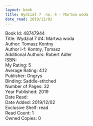```yaml
---
layout: book
title: Wydział 7  no. 4 - Martwa woda
date_read: 2019/12/02
---
```


Book Id: 48747944<br />
Title: Wydział 7 #4: Martwa woda<br />
Author: Tomasz Kontny<br />
Author l-f: Kontny, Tomasz<br />
Additional Authors: Robert Adler<br />
ISBN: <br />
My Rating: 5<br />
Average Rating: 4.12<br />
Publisher: Ongrys<br />
Binding: Saddle-stitched<br />
Number of Pages: 32<br />
Year Published: 2019<br />
Date Read: <br />
Date Added: 2019/12/02<br />
Exclusive Shelf: read<br />
Read Count: 1<br />
Owned Copies: 0<br />


